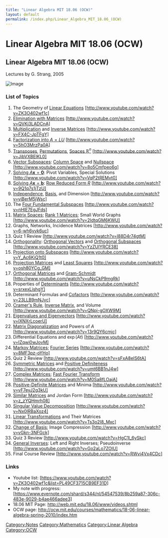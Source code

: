 ```yaml
---
title: "Linear Algebra MIT 18.06 (OCW)"
layout: default
permalink: /index.php/Linear_Algebra_MIT_18.06_(OCW)
---
```


# Linear Algebra MIT 18.06 (OCW)

## Linear Algebra MIT 18.06 (OCW)
Lectures by G. Strang, 2005

<img src="http://habrastorage.org/files/f79/611/ba1/f79611ba168d48008d8b3837bc157054.jpg" alt="Image">


### List of Topics
1. The Geometry of [Linear Equations](System_of_Linear_Equations) [http://www.youtube.com/watch?v=ZK3O402wf1c]
1. [Elimination with Matrices](Gaussian_Elimination) [http://www.youtube.com/watch?v=QVKj3LADCnA]
1. [Multiplication](Matrix_Multiplication) and [Inverse Matrices](Inverse_Matrices) [http://www.youtube.com/watch?v=FX4C-JpTFgY]
1. [Factorization into $A = LU$](LU_Factorization) [http://www.youtube.com/watch?v=5hO3MrzPa0A]
1. [Transposes](Matrix_Transposition), [Permutations](Permutation_Matrices), [Spaces $\mathbb R^n$](Vector_Spaces) [http://www.youtube.com/watch?v=JibVXBElKL0]
1. [Vector Subspaces](Vector_Subspaces): [Column Space](Column_Space) and [Nullspace](Nullspace) [http://www.youtube.com/watch?v=8o5Cmfpeo6g]
1. [Solving $A \mathbf x = \mathbf 0$](Homogeneous_Systems_of_Linear_Equations): Pivot Variables, Special Solutions [http://www.youtube.com/watch?v=VqP2tREMvt0]
1. [Solving $A \mathbf x = \mathbf b$](System_of_Linear_Equations): [Row Reduced Form $R$](Row_Reduced_Echelon_Form) [http://www.youtube.com/watch?v=9Q1q7s1jTzU]
1. [Independence](Linear_Independence), [Basis](Basis_(Linear_Algebra)), and Dimension [http://www.youtube.com/watch?v=yjBerM5jWsc]
1. The [Four Fundamental Subspaces](Four_Fundamental_Subspaces) [http://www.youtube.com/watch?v=nHlE7EgJFds]
1. [Matrix Spaces](Matrix_Vector_Spaces); [Rank 1 Matrices](Outer_Product); Small World Graphs [http://www.youtube.com/watch?v=2IdtqGM6KWU]
1. Graphs, Networks, Incidence Matrices [http://www.youtube.com/watch?v=6-wh6yvk6uc]
1. Quiz 1 Review [http://www.youtube.com/watch?v=l88D4r74gtM]
1. [Orthogonality](Orthogonality): [Orthogonal Vectors](Vector_Orthogonality) and [Orthogonal Subspaces](Space_Orthogonality) [http://www.youtube.com/watch?v=YzZUIYRCE38]
1. [Projection onto Subspaces](Projection_onto_Subspaces) [http://www.youtube.com/watch?v=Y_Ac6KiQ1t0]
1. [Projection Matrices](Projection_onto_Subspaces#Projection_Matrix) and [Least Squares](OLS_Regression) [http://www.youtube.com/watch?v=osh80YCg_GM]
1. [Orthogonal Matrices](Orthogonal_Matrices) and [Gram-Schmidt](Gram-Schmidt_Process) [http://www.youtube.com/watch?v=uNsCkP9mgRk]
1. Properties of [Determinants](Determinants) [http://www.youtube.com/watch?v=srxexLishgY]
1. Determinant Formulas and [Cofactors](Cofactors) [http://www.youtube.com/watch?v=23LLB9mNJvc]
1. [Cramer's Rule](Cramer's_Rule), [Inverse Matrix](Inverse_Matrices), and Volume [http://www.youtube.com/watch?v=QNpj-gOXW9M]
1. [Eigenvalues and Eigenvectors](Eigenvalues_and_Eigenvectors) [http://www.youtube.com/watch?v=lXNXrLcoerU]
1. [Matrix Diagonalization](Eigendecomposition) and Powers of $A$ [http://www.youtube.com/watch?v=13r9QY6cmjc]
1. Differential Equations and $\exp(At)$ [http://www.youtube.com/watch?v=IZqwi0wJovM]
1. [Markov Matrices](Stochastic_Matrices); [Fourier Series](Fourier_Transformation) [http://www.youtube.com/watch?v=8MF3pz-oYHo]
1. Quiz 2 Review [http://www.youtube.com/watch?v=sFxA8eIS6tA]
1. [Symmetric Matrices](Symmetric_Matrices) and [Positive Definiteness](Positive-Definite_Matrices) [http://www.youtube.com/watch?v=umt6BB1nJ4w]
1. [Complex Matrices](Complex_Vector_Space); [Fast Fourier Transform](Fourier_Transformation#Fast_Fourier_Transform) [http://www.youtube.com/watch?v=M0Sa8fLOajA]
1. [Positive-Definite Matrices](Positive-Definite_Matrices) and Minima [http://www.youtube.com/watch?v=vF7eyJ2g3kU]
1. [Similar Matrices](Similar_Matrices) and Jordan Form [http://www.youtube.com/watch?v=z_zYQHmrh08]
1. [Singular Value Decomposition](Singular_Value_Decomposition) [http://www.youtube.com/watch?v=Nx0lRBaXoz4]
1. [Linear Transformations](Linear_Transformations) and Their Matrices [http://www.youtube.com/watch?v=Ts3o2I8_Mxc]
1. [Change of Basis](Change_of_Basis); Image Compression [http://www.youtube.com/watch?v=vGkn-3NFGck]
1. Quiz 3 Review [http://www.youtube.com/watch?v=HgC1l_6ySkc]
1. [General Inverses](General_Inverses): Left and Right Inverses; Pseudoinverse [http://www.youtube.com/watch?v=Go2aLo7ZOlU]
1. Final Course Review [http://www.youtube.com/watch?v=RWvi4Vx4CDc]


### Links
- Youtube list: [https://www.youtube.com/watch?v=ZK3O402wf1c&list=PL49CF3715CB9EF31D]
- My note with progress: [https://www.evernote.com/shard/s344/nl/54547539/8b259a87-306c-483e-9029-b4ae466adee3]
- 18.06 MIT Page: http://web.mit.edu/18.06/www/videos.shtml
- OCW page: http://ocw.mit.edu/courses/mathematics/18-06-linear-algebra-spring-2010/index.htm


[Category:Notes](Category_Notes)
[Category:Mathematics‏‎](Category_Mathematics‏‎)
[Category:Linear Algebra](Category_Linear_Algebra)
[Category:OCW](Category_OCW)